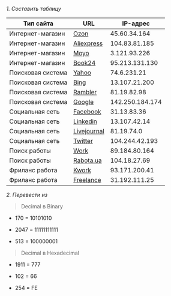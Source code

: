 *1.  Составить таблицу*
    
|Тип сайта|URL|IP-адрес|  
|--|--|--|
|Интернет-магазин|[Ozon](https://www.ozon.ru) | 45.60.34.164 |  
|Интернет-магазин|[Aliexpress](https://www.aliexpress.com) | 104.83.81.185 |  
|Интернет-магазин|[Moyo](https://www.moyo.ua) | 3.121.93.226 |  
|Интернет-магазин|[Book24](https://www.book24.ru) | 95.213.131.130 |  
|Поисковая система|[Yahoo](https://www.yahoo.com)  | 74.6.231.21 |  
|Поисковая система|[Bing](https://www.bing.com) | 13.107.21.200 |  
|Поисковая система|[Rambler](https://www.rambler.ru)| 81.19.82.98 |  
|Поисковая система|[Google](https://www.google.com) | 142.250.184.174 |  
|Социальная сеть|[Facebook](https://www.facebook.com) | 31.13.83.36 |  
|Социальная сеть|[Linkedin](https://www.linkedin.com)  | 13.107.42.14 |  
|Социальная сеть|[Livejournal](https://www.livejournal.com) | 81.19.74.0 |  
|Социальная сеть|[Twitter](https://www.twitter.com)| 104.244.42.193 |  
|Поиск работы|[Work](https://www.work.ua) | 89.184.80.164 |  
|Поиск работы|[Rabota.ua](https://www.rabota.ua) | 104.18.27.69 |  
|Фриланс работа|[Kwork](https://www.kwork.ru) | 93.171.200.41 |  
|Фриланс работа|[Freelance](https://www.freelance.ru) | 31.192.111.25 |  

*2. Перевести из*

> 	Decimal в Binary

-   170 = 10101010
    
-   2047 = 11111111111
    
-   513 = 100000001

> Decimal в Hexadecimal

-   1911 = 777
    
-   102 = 66
    
-   254 = FE

